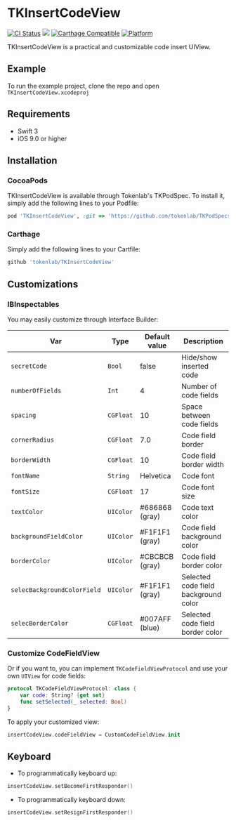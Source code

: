 # TKInsertCodeView
[![CI Status](http://img.shields.io/travis/tokenlab/TKInsertCodeView.svg?style=flat)](https://travis-ci.org/tokenlab/TKInsertCodeView)
![](https://camo.githubusercontent.com/f0604df64b4db3dad5b2a23439b9c253abedeae3/68747470733a2f2f696d672e736869656c64732e696f2f62616467652f53776966742d332e302d6f72616e67652e737667)
[![Carthage Compatible](https://img.shields.io/badge/Carthage-compatible-4BC51D.svg?style=flat)](https://github.com/Carthage/Carthage)
[![Platform](https://img.shields.io/cocoapods/p/SwiftToast.svg?style=flat)](http://cocoapods.org/pods/SwiftToast)

TKInsertCodeView is a practical and customizable code insert UIView.

## Example

To run the example project, clone the repo and open `TKInsertCodeView.xcodeproj`

## Requirements

* Swift 3
* iOS 9.0 or higher

## Installation

### CocoaPods

TKInsertCodeView is available through Tokenlab's TKPodSpec. To install it, simply add the following lines to your Podfile:

```ruby
pod 'TKInsertCodeView', :git => 'https://github.com/tokenlab/TKPodSpecs.git'
```

### Carthage
Simply add the following lines to your Cartfile:

```ruby
github 'tokenlab/TKInsertCodeView'
```

## Customizations

### IBInspectables

You may easily customize through Interface Builder:

|Var|Type|Default value|Description|
|---|---|---|---|
|`secretCode`| `Bool`|false| Hide/show inserted code|
|`numberOfFields`|`Int`| 4| Number of code fields|
|`spacing`| `CGFloat`|10| Space between code fields|
|`cornerRadius`| `CGFloat`|7.0| Code field border|
|`borderWidth`| `CGFloat`|10| Code field border width|
|`fontName`| `String`|Helvetica| Code font|
|`fontSize`| `CGFloat`|17| Code font size|
|`textColor`| `UIColor`|#686868 (gray)| Code text color|
|`backgroundFieldColor`| `UIColor`|#F1F1F1 (gray)| Code field background color|
|`borderColor`| `UIColor`|#CBCBCB (gray)| Code field border color|
|`selecBackgroundColorField`| `UIColor`|#F1F1F1 (gray)| Selected code field background color|
|`selecBorderColor`| `CGFloat`|#007AFF (blue)| Selected code field border color|

### Customize CodeFieldView

Or if you want to, you can implement `TKCodeFieldViewProtocol` and use your own `UIView` for code fields:

```swift
protocol TKCodeFieldViewProtocol: class {
    var code: String? {get set}
    func setSelected(_ selected: Bool)
}
```

To apply your customized view:

```swift
insertCodeView.codeFieldView = CustomCodeFieldView.init
```

## Keyboard

* To programmatically keyboard up:
```swift
insertCodeView.setBecomeFirstResponder()
```

* To programmatically keyboard down:
```swift
insertCodeView.setResignFirstResponder()
```
